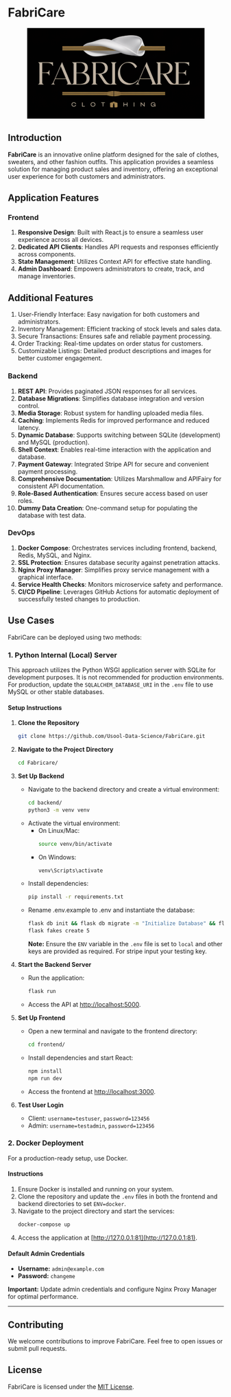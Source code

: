 # FabriCare
<div align="center">
  <img src="frontend/public/images/Fabricare.png" alt="FabriCare Logo">
</div>

## Introduction
**FabriCare** is an innovative online platform designed for the sale of clothes, sweaters, and other fashion outfits. This application provides a seamless solution for managing product sales and inventory, offering an exceptional user experience for both customers and administrators.

## Application Features

### Frontend
1. **Responsive Design**: Built with React.js to ensure a seamless user experience across all devices.
2. **Dedicated API Clients**: Handles API requests and responses efficiently across components.
3. **State Management**: Utilizes Context API for effective state handling.
4. **Admin Dashboard**: Empowers administrators to create, track, and manage inventories.

## Additional Features
1. User-Friendly Interface: Easy navigation for both customers and administrators.
2. Inventory Management: Efficient tracking of stock levels and sales data.
3. Secure Transactions: Ensures safe and reliable payment processing.
4. Order Tracking: Real-time updates on order status for customers.
5. Customizable Listings: Detailed product descriptions and images for better customer engagement.

### Backend
1. **REST API**: Provides paginated JSON responses for all services.
2. **Database Migrations**: Simplifies database integration and version control.
3. **Media Storage**: Robust system for handling uploaded media files.
4. **Caching**: Implements Redis for improved performance and reduced latency.
5. **Dynamic Database**: Supports switching between SQLite (development) and MySQL (production).
6. **Shell Context**: Enables real-time interaction with the application and database.
7. **Payment Gateway**: Integrated Stripe API for secure and convenient payment processing.
8. **Comprehensive Documentation**: Utilizes Marshmallow and APIFairy for consistent API documentation.
9. **Role-Based Authentication**: Ensures secure access based on user roles.
10. **Dummy Data Creation**: One-command setup for populating the database with test data.

### DevOps
1. **Docker Compose**: Orchestrates services including frontend, backend, Redis, MySQL, and Nginx.
2. **SSL Protection**: Ensures database security against penetration attacks.
3. **Nginx Proxy Manager**: Simplifies proxy service management with a graphical interface.
4. **Service Health Checks**: Monitors microservice safety and performance.
5. **CI/CD Pipeline**: Leverages GitHub Actions for automatic deployment of successfully tested changes to production.

## Use Cases
FabriCare can be deployed using two methods:

### 1. Python Internal (Local) Server
This approach utilizes the Python WSGI application server with SQLite for development purposes. It is not recommended for production environments. For production, update the `SQLALCHEM_DATABASE_URI` in the `.env` file to use MySQL or other stable databases.

#### Setup Instructions

1. **Clone the Repository**
   ```bash
   git clone https://github.com/Usool-Data-Science/FabriCare.git
   ```
2. **Navigate to the Project Directory**
   ```bash
   cd Fabricare/
   ```
3. **Set Up Backend**
   - Navigate to the backend directory and create a virtual environment:
     ```bash
     cd backend/
     python3 -m venv venv
     ```
   - Activate the virtual environment:
     - On Linux/Mac:
       ```bash
       source venv/bin/activate
       ```
     - On Windows:
       ```bash
       venv\Scripts\activate
       ```
   - Install dependencies:
     ```bash
     pip install -r requirements.txt
     ```
   - Rename .env.example to .env and instantiate the database:
     ```bash
     flask db init && flask db migrate -m "Initialize Database" && flask db upgrade
     flask fakes create 5
     ```
     **Note:** Ensure the `ENV` variable in the `.env` file is set to `local` and other keys are provided as required. For stripe input your testing key.

4. **Start the Backend Server**
   - Run the application:
     ```bash
     flask run
     ```
   - Access the API at [http://localhost:5000](http://localhost:5000).

5. **Set Up Frontend**
   - Open a new terminal and navigate to the frontend directory:
     ```bash
     cd frontend/
     ```
   - Install dependencies and start React:
     ```bash
     npm install
     npm run dev
     ```
   - Access the frontend at [http://localhost:3000](http://localhost:3000).

6. **Test User Login**
   - Client: `username=testuser`, `password=123456`
   - Admin: `username=testadmin`, `password=123456`

### 2. Docker Deployment
For a production-ready setup, use Docker.

#### Instructions
1. Ensure Docker is installed and running on your system.
2. Clone the repository and update the `.env` files in both the frontend and backend directories to set `ENV=docker`.
3. Navigate to the project directory and start the services:
   ```bash
   docker-compose up
   ```
4. Access the application at [http://127.0.0.1:81](http://127.0.0.1:81).

#### Default Admin Credentials
- **Username:** `admin@example.com`
- **Password:** `changeme`

**Important:** Update admin credentials and configure Nginx Proxy Manager for optimal performance.

---

## Contributing
We welcome contributions to improve FabriCare. Feel free to open issues or submit pull requests.

## License
FabriCare is licensed under the [MIT License](LICENSE).
